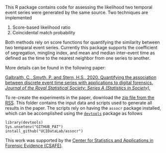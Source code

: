 This R package contains code for assessing the likelihood two temporal event series were generated by the same source. Two techniques are implemented
1. Score-based likelihood ratio
2. Coincidental match probability

Both methods rely on score functions for quantifying the similarity between two temparal event series. Currently this package supports the coefficient of segregation, mingling index, and mean and median inter-event time as defined as the time to the nearest neighbor from one series to another.

More details can be found in the following paper:

[Galbraith, C., Smyth, P. and Stern, H.S., 2020. Quantifying the association between discrete event time series with applications to digital forensics. *Journal of the Royal Statistical Society: Series A (Statistics in Society).*](https://rss.onlinelibrary.wiley.com/doi/full/10.1111/rssa.12549)

To re-create the experiments in the paper, download the [zip file from the RSS](https://rss.onlinelibrary.wiley.com/pb-assets/hub-assets/rss/Datasets/RSSA%20183.3/A1549Galbraith-1591284720010.zip). This folder contains the input data and scripts used to generate all results in the paper. The scripts rely on having the `assocr` package installed, which can be accomplished using the [`devtools`](https://github.com/r-lib/devtools) package as follows
```
library(devtools)
Sys.unsetenv("GITHUB_PAT")
install_github("UCIDataLab/assocr")
```

This work was supported by the [Center for Statistics and Applications in Forensic Evidence (CSAFE)](https://forensicstats.org/).

